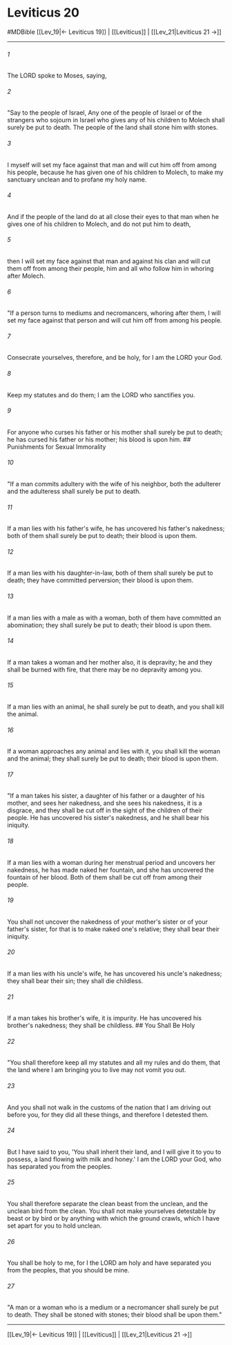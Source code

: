 # Leviticus 20
#MDBible
[[Lev_19|← Leviticus 19]] | [[Leviticus]] | [[Lev_21|Leviticus 21 →]]

***

###### 1 

The LORD spoke to Moses, saying, 

###### 2 

"Say to the people of Israel, Any one of the people of Israel or of the strangers who sojourn in Israel who gives any of his children to Molech shall surely be put to death. The people of the land shall stone him with stones. 

###### 3 

I myself will set my face against that man and will cut him off from among his people, because he has given one of his children to Molech, to make my sanctuary unclean and to profane my holy name. 

###### 4 

And if the people of the land do at all close their eyes to that man when he gives one of his children to Molech, and do not put him to death, 

###### 5 

then I will set my face against that man and against his clan and will cut them off from among their people, him and all who follow him in whoring after Molech. 

###### 6 

"If a person turns to mediums and necromancers, whoring after them, I will set my face against that person and will cut him off from among his people. 

###### 7 

Consecrate yourselves, therefore, and be holy, for I am the LORD your God. 

###### 8 

Keep my statutes and do them; I am the LORD who sanctifies you. 

###### 9 

For anyone who curses his father or his mother shall surely be put to death; he has cursed his father or his mother; his blood is upon him. ## Punishments for Sexual Immorality 

###### 10 

"If a man commits adultery with the wife of his neighbor, both the adulterer and the adulteress shall surely be put to death. 

###### 11 

If a man lies with his father's wife, he has uncovered his father's nakedness; both of them shall surely be put to death; their blood is upon them. 

###### 12 

If a man lies with his daughter-in-law, both of them shall surely be put to death; they have committed perversion; their blood is upon them. 

###### 13 

If a man lies with a male as with a woman, both of them have committed an abomination; they shall surely be put to death; their blood is upon them. 

###### 14 

If a man takes a woman and her mother also, it is depravity; he and they shall be burned with fire, that there may be no depravity among you. 

###### 15 

If a man lies with an animal, he shall surely be put to death, and you shall kill the animal. 

###### 16 

If a woman approaches any animal and lies with it, you shall kill the woman and the animal; they shall surely be put to death; their blood is upon them. 

###### 17 

"If a man takes his sister, a daughter of his father or a daughter of his mother, and sees her nakedness, and she sees his nakedness, it is a disgrace, and they shall be cut off in the sight of the children of their people. He has uncovered his sister's nakedness, and he shall bear his iniquity. 

###### 18 

If a man lies with a woman during her menstrual period and uncovers her nakedness, he has made naked her fountain, and she has uncovered the fountain of her blood. Both of them shall be cut off from among their people. 

###### 19 

You shall not uncover the nakedness of your mother's sister or of your father's sister, for that is to make naked one's relative; they shall bear their iniquity. 

###### 20 

If a man lies with his uncle's wife, he has uncovered his uncle's nakedness; they shall bear their sin; they shall die childless. 

###### 21 

If a man takes his brother's wife, it is impurity. He has uncovered his brother's nakedness; they shall be childless. ## You Shall Be Holy 

###### 22 

"You shall therefore keep all my statutes and all my rules and do them, that the land where I am bringing you to live may not vomit you out. 

###### 23 

And you shall not walk in the customs of the nation that I am driving out before you, for they did all these things, and therefore I detested them. 

###### 24 

But I have said to you, 'You shall inherit their land, and I will give it to you to possess, a land flowing with milk and honey.' I am the LORD your God, who has separated you from the peoples. 

###### 25 

You shall therefore separate the clean beast from the unclean, and the unclean bird from the clean. You shall not make yourselves detestable by beast or by bird or by anything with which the ground crawls, which I have set apart for you to hold unclean. 

###### 26 

You shall be holy to me, for I the LORD am holy and have separated you from the peoples, that you should be mine. 

###### 27 

"A man or a woman who is a medium or a necromancer shall surely be put to death. They shall be stoned with stones; their blood shall be upon them." 

***

[[Lev_19|← Leviticus 19]] | [[Leviticus]] | [[Lev_21|Leviticus 21 →]]
